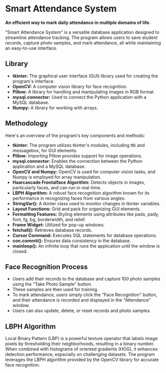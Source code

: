 # Smart Attendance System

**An efficient way to mark daily attendance in multiple domains of life.**

"Smart Attendance System" is a versatile database application designed to streamline attendance tracking. The program allows users to save student records, capture photo samples, and mark attendance, all while maintaining an easy-to-use interface.

## Library

- **tkinter:** The graphical user interface (GUI) library used for creating the program's interface.
- **OpenCV:** A computer vision library for face recognition.
- **Pillow:** A library for handling and manipulating images in RGB format.
- **mysql.connector:** Used to connect the Python application with a MySQL database.
- **Numpy:** A library for working with arrays.

## Methodology

Here's an overview of the program's key components and methods:

- **tkinter:** The program utilizes tkinter's modules, including ttk and messagebox, for GUI elements.
- **Pillow:** Importing Pillow provides support for image operations.
- **mysql.connector:** Enables the connection between the Python application and a MySQL database.
- **OpenCV and Numpy:** OpenCV is used for computer vision tasks, and Numpy is employed for array manipulation.
- **Haarcascade Frontalface Algorithm:** Detects objects in images, particularly faces, and can run in real-time.
- **LBPH Algorithm:** A robust face recognition algorithm known for its performance in recognizing faces from various angles.
- **StringVar():** A tkinter class used to monitor changes in tkinter variables.
- **Layout Functions:** Grid and pack for organizing GUI elements.
- **Formatting Features:** Styling elements using attributes like padx, pady, font, fg, bg, borderwidth, and relief.
- **Frame Widget:** Utilized for pop-up windows.
- **fetchall():** Retrieves database records.
- **Cursor Command:** Executes SQL statements for database operations.
- **con.commit():** Ensures data consistency in the database.
- **mainloop():** An infinite loop that runs the application until the window is closed.

## Face Recognition Process

- Users add their records to the database and capture 100 photo samples using the "Take Photo Sample" button.
- These samples are then used for training.
- To mark attendance, users simply click the "Face Recognition" button, and their attendance is recorded and displayed in the "Attendance" window.
- Users can also update, delete, or reset records and photo samples.

## LBPH Algorithm

Local Binary Pattern (LBP) is a powerful texture operator that labels image pixels by thresholding their neighborhoods, resulting in a binary number. When combined with histograms of oriented gradients (HOG), it enhances detection performance, especially on challenging datasets. The program leverages the LBPH algorithm provided by the OpenCV library for accurate face recognition.

